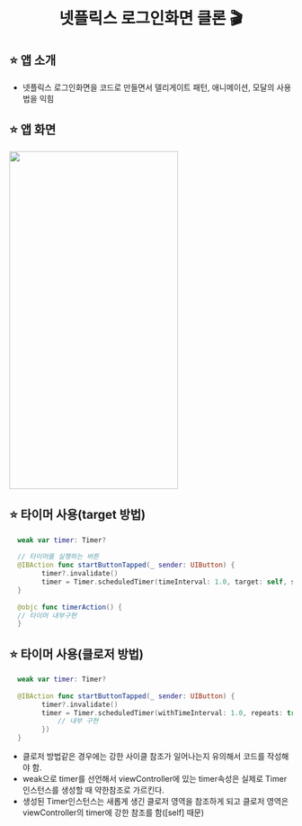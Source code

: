 <h1 align="center">넷플릭스 로그인화면 클론 🎬</h1>

## ⭐️ 앱 소개
- 넷플릭스 로그인화면을 코드로 만들면서 델리게이트 패턴, 애니메이션, 모달의 사용법을 익힘
## ⭐️ 앱 화면
<img width="300px" height="600px" src="https://user-images.githubusercontent.com/70146658/179695227-a75970e9-12dc-4b63-8452-510644b5d51f.gif"/>



## ⭐️ 타이머 사용(target 방법)
```swift
  weak var timer: Timer?
  
  // 타이머를 실행하는 버튼
  @IBAction func startButtonTapped(_ sender: UIButton) {
        timer?.invalidate()
        timer = Timer.scheduledTimer(timeInterval: 1.0, target: self, selector: #selector(timerAction), userInfo: nil, repeats: true)
  }
  
  @objc func timerAction() {
  // 타이머 내부구현
  }

```

## ⭐️ 타이머 사용(클로저 방법)
```swift
  weak var timer: Timer?
  
  @IBAction func startButtonTapped(_ sender: UIButton) {
        timer?.invalidate()
        timer = Timer.scheduledTimer(withTimeInterval: 1.0, repeats: true, block: { [self] _ in
            // 내부 구현
        })
  }

```
- 클로저 방법같은 경우에는 강한 사이클 참조가 일어나는지 유의해서 코드를 작성해야 함.
- weak으로 timer를 선언해서 viewController에 있는 timer속성은 실제로 Timer인스턴스를 생성할 때 약한참조로 가르킨다. 
- 생성된 Timer인스턴스는 새롭게 생긴 클로저 영역을 참조하게 되고 클로저 영역은 viewController의 timer에 강한 참조를 함([self] 때문)






